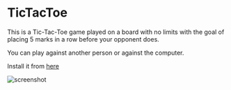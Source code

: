# TicTacToe
This is a Tic-Tac-Toe game played on a board with no limits with the goal of placing 5 marks in a row before your opponent does.

You can play against another person or against the computer.

Install it from [here](https://installeralexghi.blob.core.windows.net/installer/installer/TicTacToe/TicTacToe.application)

![screenshot](src/TicTacToe/images/screenshot.png)

